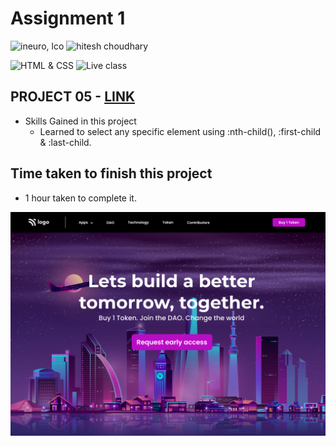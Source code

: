 # Assignment 1

![ineuro, lco](https://img.shields.io/badge/iNeuron-LCO-green)
![hitesh choudhary](https://img.shields.io/badge/Hitesh--Choudhary-Full--stack--JS--bootcamp-red)

![HTML & CSS](https://img.shields.io/badge/HTML-CSS-orange)
![Live class](https://img.shields.io/badge/LIVE--CLASS-PROJECT--4-lightgrey)

## PROJECT 05 - [LINK ](https://liveproj-05.netlify.app/)

-   Skills Gained in this project
    -   Learned to select any specific element using :nth-child(), :first-child & :last-child.

## Time taken to finish this project

-   1 hour taken to complete it.

![Desktop](./5.png)
